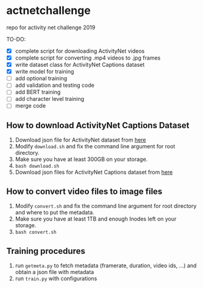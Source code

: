 # actnetchallenge
repo for activity net challenge 2019

TO-DO:
- [x] complete script for downloading ActivityNet videos
- [x] complete script for converting .mp4 videos to .jpg frames
- [x] write dataset class for ActivityNet Captions dataset
- [x] write model for training
- [ ] add optional training
- [ ] add validation and testing code
- [ ] add BERT training
- [ ] add character level training
- [ ] merge code

## How to download ActivityNet Captions Dataset
1. Download json file for ActivityNet dataset from [here](http://ec2-52-11-11-89.us-west-2.compute.amazonaws.com/files/activity_net.v1-3.min.json)
1. Modify `download.sh` and fix the command line argument for root directory.
1. Make sure you have at least 300GB on your storage.
1. `bash download.sh`
1. Download json files for ActivityNet Captions dataset from [here](https://cs.stanford.edu/people/ranjaykrishna/densevid/captions.zip)

## How to convert video files to image files
1. Modify `convert.sh` and fix the command line argument for root directory and where to put the metadata.
1. Make sure you have at least 1TB and enough Inodes left on your storage.
1. `bash convert.sh`

## Training procedures
1. run `getmeta.py` to fetch metadata (framerate, duration, video ids, ...) and obtain a json file with metadata
1. run `train.py` with configurations
